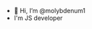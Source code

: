 - 👋 Hi, I’m @molybdenum1
- I'm JS developer
  

<!---
molybdenum1/molybdenum1 is a ✨ special ✨ repository because its `README.md` (this file) appears on your GitHub profile.
You can click the Preview link to take a look at your changes.
--->
